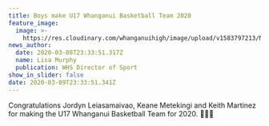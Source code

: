 ```yaml
---
title: Boys make U17 Whanganui Basketball Team 2020
feature_image:
  image: >-
    https://res.cloudinary.com/whanganuihigh/image/upload/v1583797213/News/download.jpg
news_author:
  date: 2020-03-08T23:33:51.317Z
  name: Lisa Murphy
  publication: WHS Director of Sport
show_in_slider: false
date: 2020-03-09T23:33:51.341Z
---
```

Congratulations Jordyn Leiasamaivao, Keane Metekingi and Keith Martinez for making the U17 Whanganui Basketball Team for 2020. 💚🏀💛